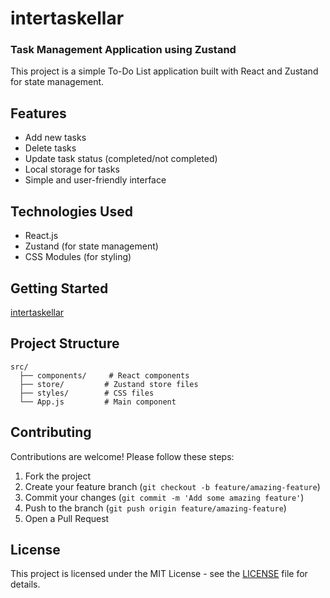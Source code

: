 # intertaskellar

### Task Management Application using Zustand

This project is a simple To-Do List application built with React and Zustand for state management.

## Features

- Add new tasks
- Delete tasks
- Update task status (completed/not completed)
- Local storage for tasks
- Simple and user-friendly interface

## Technologies Used

- React.js
- Zustand (for state management)
- CSS Modules (for styling)

## Getting Started

[intertaskellar](https://intertaskellar.vercel.app/)

## Project Structure

```
src/
  ├── components/     # React components
  ├── store/         # Zustand store files
  ├── styles/        # CSS files
  └── App.js         # Main component
```
## Contributing

Contributions are welcome! Please follow these steps:
1. Fork the project
2. Create your feature branch (`git checkout -b feature/amazing-feature`)
3. Commit your changes (`git commit -m 'Add some amazing feature'`)
4. Push to the branch (`git push origin feature/amazing-feature`)
5. Open a Pull Request

## License

This project is licensed under the MIT License - see the [LICENSE](LICENSE) file for details.



